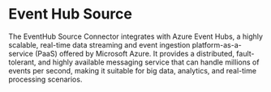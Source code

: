 # Event Hub Source

The EventHub Source Connector integrates with Azure Event Hubs, a highly scalable, real-time data streaming and event ingestion platform-as-a-service (PaaS) offered by Microsoft Azure. It provides a distributed, fault-tolerant, and highly available messaging service that can handle millions of events per second, making it suitable for big data, analytics, and real-time processing scenarios.
